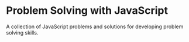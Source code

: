 # Problem Solving with JavaScript

A collection of JavaScript problems and solutions for developing problem solving skills.
